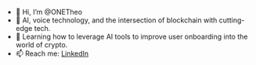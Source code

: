 - 👋 Hi, I’m @ONETheo
- 👀 AI, voice technology, and the intersection of blockchain with cutting-edge tech.
- 🌱 Learning how to leverage AI tools to improve user onboarding into the world of crypto.
- 📫 Reach me: [LinkedIn](https://www.linkedin.com/in/theoperisic/)

<!---
ONETheo/ONETheo is a ✨ special ✨ repository because its `README.md` (this file) appears on your GitHub profile.
You can click the Preview link to take a look at your changes.
--->

